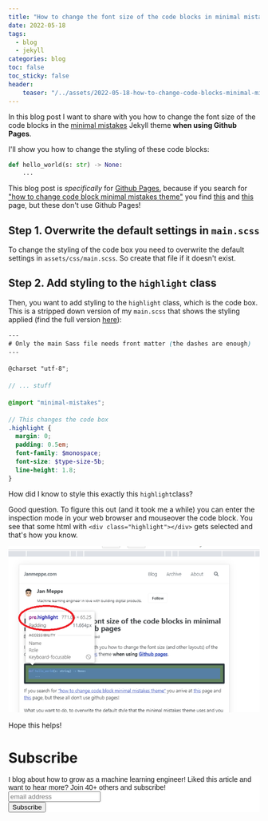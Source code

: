 ```yaml
---
title: "How to change the font size of the code blocks in minimal mistakes using Github pages"
date: 2022-05-18
tags:
  - blog
  - jekyll
categories: blog
toc: false
toc_sticky: false
header:
    teaser: "/../assets/2022-05-18-how-to-change-code-blocks-minimal-mistakes/thumbnail.png"
---
```


In this blog post I want to share with you how to change the font size of the code blocks in the [minimal mistakes]() Jekyll theme **when using Github Pages**.

I'll show you how to change the styling of these code blocks:

```python
def hello_world(s: str) -> None:
    ...
```

This blog post is *specifically* for [Github Pages](https://pages.github.com/), because if you search for ["how to change code block minimal mistakes theme"](https://www.google.com/search?q=how+to+change+code+block+minimal+mistakes+theme&oq=how+to+change+code+block+minimal+mistakes+theme&aqs=edge..69i57j69i64.13054j0j4&sourceid=chrome&ie=UTF-8) you find [this](https://mmistakes.github.io/minimal-mistakes/markup-syntax-highlighting/) and [this](https://www.cross-validated.com/Personal-website-with-Minimal-Mistakes-Jekyll-Theme-HOWTO-Part-II/) page, but these don't use Github Pages!


## Step 1. Overwrite the default settings in `main.scss`

To change the styling of the code box you need to overwrite the default settings
in `assets/css/main.scss`. So create that file if it doesn't exist. 

## Step 2. Add styling to the  `highlight` class

Then, you want to add styling to the `highlight` class, which is the code box. This is a stripped down version of my `main.scss` that shows the styling applied (find the full version [here](https://github.com/Rainymood/rainymood.github.io/blob/master/assets/css/main.scss)):

```scss
---
# Only the main Sass file needs front matter (the dashes are enough)
---

@charset "utf-8";

// ... stuff

@import "minimal-mistakes";

// This changes the code box
.highlight {
  margin: 0;
  padding: 0.5em;
  font-family: $monospace;
  font-size: $type-size-5b;
  line-height: 1.8;
}
```

How did I know to style this exactly this `highlight`class? 

Good question. To figure this out (and it took me a while) you can enter the
inspection mode in your web browser and mouseover the code block. You see that
some html with `<div class="highlight"></div>` gets selected and that's how you
know.

![](/../assets/2022-05-18-how-to-change-code-blocks-minimal-mistakes/2022-05-18-17-06-37.png)

Hope this helps!


# Subscribe

<!-- Begin Mailchimp Signup Form -->
<link href="//cdn-images.mailchimp.com/embedcode/horizontal-slim-10_7.css" rel="stylesheet" type="text/css">
<style type="text/css">
  #mc_embed_signup{background:#fff; clear:left; font:14px Helvetica,Arial,sans-serif; width:100%;}
  /* Add your own Mailchimp form style overrides in your site stylesheet or in this style block.
     We recommend moving this block and the preceding CSS link to the HEAD of your HTML file. */
</style>
<div id="mc_embed_signup">
<form action="https://gmail.us3.list-manage.com/subscribe/post?u=92fe86c389878585bc87837e8&amp;id=50543deff9" method="post" id="mc-embedded-subscribe-form" name="mc-embedded-subscribe-form" class="validate" target="_blank" novalidate>
    <div id="mc_embed_signup_scroll">
  <label for="mce-EMAIL">I blog about how to grow as a machine learning engineer! Liked this article and want to hear more? Join 40+ others and subscribe!</label>
  <input type="email" value="" name="EMAIL" class="email" id="mce-EMAIL" placeholder="email address" required>
    <!-- real people should not fill this in and expect good things - do not remove this or risk form bot signups-->
    <div style="position: absolute; left: -5000px;" aria-hidden="true"><input type="text" name="b_92fe86c389878585bc87837e8_50543deff9" tabindex="-1" value=""></div>
    <div class="clear"><input type="submit" value="Subscribe" name="subscribe" id="mc-embedded-subscribe" class="button"></div>
    </div>
</form>
</div>
<!--End mc_embed_signup-->
